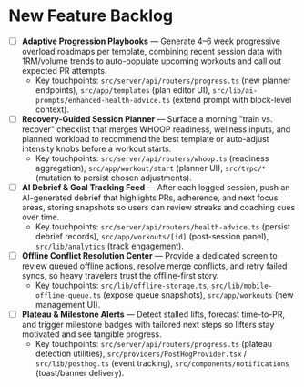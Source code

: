 # New Feature Backlog

- [ ] **Adaptive Progression Playbooks** — Generate 4–6 week progressive overload roadmaps per template, combining recent session data with 1RM/volume trends to auto-populate upcoming workouts and call out expected PR attempts.
  - Key touchpoints: `src/server/api/routers/progress.ts` (new planner endpoints), `src/app/templates` (plan editor UI), `src/lib/ai-prompts/enhanced-health-advice.ts` (extend prompt with block-level context).
- [ ] **Recovery-Guided Session Planner** — Surface a morning "train vs. recover" checklist that merges WHOOP readiness, wellness inputs, and planned workload to recommend the best template or auto-adjust intensity knobs before a workout starts.
  - Key touchpoints: `src/server/api/routers/whoop.ts` (readiness aggregation), `src/app/workout/start` (planner UI), `src/trpc/*` (mutation to persist chosen adjustments).
- [ ] **AI Debrief & Goal Tracking Feed** — After each logged session, push an AI-generated debrief that highlights PRs, adherence, and next focus areas, storing snapshots so users can review streaks and coaching cues over time.
  - Key touchpoints: `src/server/api/routers/health-advice.ts` (persist debrief records), `src/app/workouts/[id]` (post-session panel), `src/lib/analytics` (track engagement).
- [ ] **Offline Conflict Resolution Center** — Provide a dedicated screen to review queued offline actions, resolve merge conflicts, and retry failed syncs, so heavy travelers trust the offline-first story.
  - Key touchpoints: `src/lib/offline-storage.ts`, `src/lib/mobile-offline-queue.ts` (expose queue snapshots), `src/app/workouts` (new management UI).
- [ ] **Plateau & Milestone Alerts** — Detect stalled lifts, forecast time-to-PR, and trigger milestone badges with tailored next steps so lifters stay motivated and see tangible progress.
  - Key touchpoints: `src/server/api/routers/progress.ts` (plateau detection utilities), `src/providers/PostHogProvider.tsx` / `src/lib/posthog.ts` (event tracking), `src/components/notifications` (toast/banner delivery).
